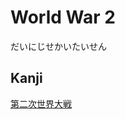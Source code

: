 # World War 2
だいにじせかいたいせん

## Kanji
[第](../Kanji/kanji-dict/第.md)[二](../Kanji/kanji-dict/二.md)[次](../Kanji/kanji-dict/次.md)[世](../Kanji/kanji-dict/世.md)[界](../Kanji/kanji-dict/界.md)[大](../Kanji/kanji-dict/大.md)[戦](../Kanji/kanji-dict/戦.md)